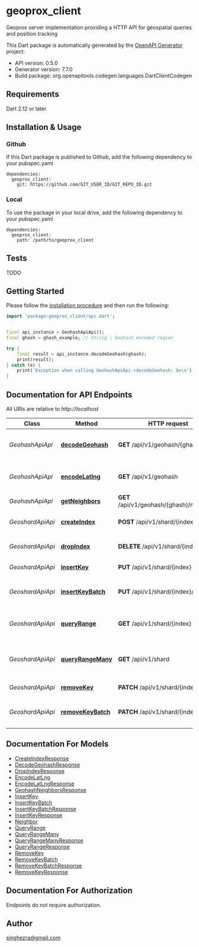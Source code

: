 # geoprox_client
Geoprox server implementation providing a HTTP API for geospatial queries and position tracking

This Dart package is automatically generated by the [OpenAPI Generator](https://openapi-generator.tech) project:

- API version: 0.5.0
- Generator version: 7.7.0
- Build package: org.openapitools.codegen.languages.DartClientCodegen

## Requirements

Dart 2.12 or later

## Installation & Usage

### Github
If this Dart package is published to Github, add the following dependency to your pubspec.yaml
```
dependencies:
  geoprox_client:
    git: https://github.com/GIT_USER_ID/GIT_REPO_ID.git
```

### Local
To use the package in your local drive, add the following dependency to your pubspec.yaml
```
dependencies:
  geoprox_client:
    path: /path/to/geoprox_client
```

## Tests

TODO

## Getting Started

Please follow the [installation procedure](#installation--usage) and then run the following:

```dart
import 'package:geoprox_client/api.dart';


final api_instance = GeohashApiApi();
final ghash = ghash_example; // String | Geohash encoded region

try {
    final result = api_instance.decodeGeohash(ghash);
    print(result);
} catch (e) {
    print('Exception when calling GeohashApiApi->decodeGeohash: $e\n');
}

```

## Documentation for API Endpoints

All URIs are relative to *http://localhost*

Class | Method | HTTP request | Description
------------ | ------------- | ------------- | -------------
*GeohashApiApi* | [**decodeGeohash**](doc//GeohashApiApi.md#decodegeohash) | **GET** /api/v1/geohash/{ghash} | Decode geohash into coordinates.
*GeohashApiApi* | [**encodeLatlng**](doc//GeohashApiApi.md#encodelatlng) | **GET** /api/v1/geohash | Encode coordinates into geohash
*GeohashApiApi* | [**getNeighbors**](doc//GeohashApiApi.md#getneighbors) | **GET** /api/v1/geohash/{ghash}/neighbors | Neighboring regions
*GeoshardApiApi* | [**createIndex**](doc//GeoshardApiApi.md#createindex) | **POST** /api/v1/shard/{index} | Create geospatial index
*GeoshardApiApi* | [**dropIndex**](doc//GeoshardApiApi.md#dropindex) | **DELETE** /api/v1/shard/{index} | Deletes geospatial index
*GeoshardApiApi* | [**insertKey**](doc//GeoshardApiApi.md#insertkey) | **PUT** /api/v1/shard/{index} | Insert key into index
*GeoshardApiApi* | [**insertKeyBatch**](doc//GeoshardApiApi.md#insertkeybatch) | **PUT** /api/v1/shard/{index}/batch | Insert multiple keys into index
*GeoshardApiApi* | [**queryRange**](doc//GeoshardApiApi.md#queryrange) | **GET** /api/v1/shard/{index} | Search index for objects nearby
*GeoshardApiApi* | [**queryRangeMany**](doc//GeoshardApiApi.md#queryrangemany) | **GET** /api/v1/shard | Search multiple indices for objects nearby
*GeoshardApiApi* | [**removeKey**](doc//GeoshardApiApi.md#removekey) | **PATCH** /api/v1/shard/{index} | Remove key from index
*GeoshardApiApi* | [**removeKeyBatch**](doc//GeoshardApiApi.md#removekeybatch) | **PATCH** /api/v1/shard/{index}/batch | Remove multiple keys from index


## Documentation For Models

 - [CreateIndexResponse](doc//CreateIndexResponse.md)
 - [DecodeGeohashResponse](doc//DecodeGeohashResponse.md)
 - [DropIndexResponse](doc//DropIndexResponse.md)
 - [EncodeLatLng](doc//EncodeLatLng.md)
 - [EncodeLatLngResponse](doc//EncodeLatLngResponse.md)
 - [GeohashNeighborsResponse](doc//GeohashNeighborsResponse.md)
 - [InsertKey](doc//InsertKey.md)
 - [InsertKeyBatch](doc//InsertKeyBatch.md)
 - [InsertKeyBatchResponse](doc//InsertKeyBatchResponse.md)
 - [InsertKeyResponse](doc//InsertKeyResponse.md)
 - [Neighbor](doc//Neighbor.md)
 - [QueryRange](doc//QueryRange.md)
 - [QueryRangeMany](doc//QueryRangeMany.md)
 - [QueryRangeManyResponse](doc//QueryRangeManyResponse.md)
 - [QueryRangeResponse](doc//QueryRangeResponse.md)
 - [RemoveKey](doc//RemoveKey.md)
 - [RemoveKeyBatch](doc//RemoveKeyBatch.md)
 - [RemoveKeyBatchResponse](doc//RemoveKeyBatchResponse.md)
 - [RemoveKeyResponse](doc//RemoveKeyResponse.md)


## Documentation For Authorization

Endpoints do not require authorization.


## Author

singhezra@gmail.com

